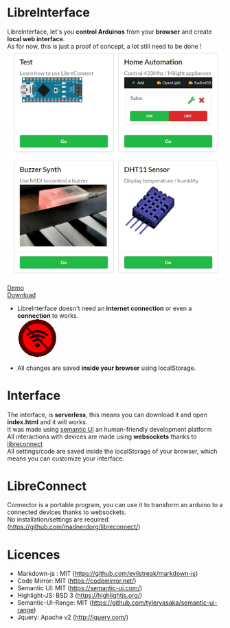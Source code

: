 # LibreInterface
LibreInterface, let's you **control Arduinos** from your **browser** and create **local web interface**.    
As for now, this is just a proof of concept, a lot still need to be done !   
![Screenshot of libreinterface](https://github.com/madnerdorg/libreinterface/raw/master/doc/libre_interface_demo.jpg)

[Demo](http://madnerd.org/interface)     
[Download](https://github.com/madnerdorg/libreinterface/archive/master.zip)



* LibreInterface doesn't need an **internet connection** or even a **connection** to works.    
![nowifi](https://github.com/madnerdorg/libreinterface/raw/master/doc/noconnect.png) 

* All changes are saved **inside your browser** using localStorage.

# Interface
The interface, is **serverless**, this means you can download it and open **index.html** and it will works.        
It was made using [semantic UI](http://semantic-ui.com/) an human-friendly development platform    
All interactions with devices are made using **websockets** thanks to [libreconnect](http://github.com/madnerdorg/libreconnect)    
All settings/code are saved inside the localStorage of your browser, which means you can customize
your interface.   

# LibreConnect
Connector is a portable program, you can use it to transform an arduino to a connected devices thanks to websockets.   
No installation/settings are required.         
(https://github.com/madnerdorg/libreconnect/)

# Licences
* Markdown-js : MIT (https://github.com/evilstreak/markdown-js)
* Code Mirror: MIT (https://codemirror.net/)    
* Semantic UI: MIT (https://semantic-ui.com/)   
* Highlight-JS: BSD 3 (https://highlightjs.org/)    
* Semantic-UI-Range: MIT (https://github.com/tyleryasaka/semantic-ui-range)
* Jquery: Apache v2 (http://jquery.com/)       
